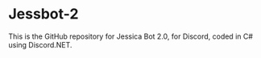 # Jessbot-2
This is the GitHub repository for Jessica Bot 2.0, for Discord, coded in C# using Discord.NET.
